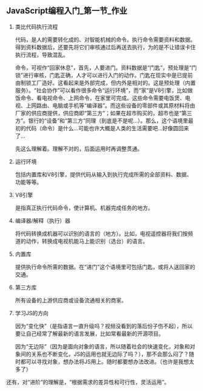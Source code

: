 ## JavaScript编程入门_第一节_作业

1. 类比代码执行流程

	代码，是人的需要转化成的、对智能机械的命令。执行命令需要资料和数据。得到资料数据后，还要先将它们审核通过后再送去执行，为的是不让错误卡住执行流程，导致混乱。
	
	命令，可视作“回家休息”，首先，人要进门。资料数据是“门匙”，预处理是“门锁”进行审核，门匙正确，人才可以进行入门的动作。门匙在现实中是已提前由制锁工厂造好。这看起来是外部完成，但内外是相对的。这是预处理（内置服务）。“社会协作”可以看作很多命令“运行环境”，而“家”是V8引擎，比如做饭命令、看电视命令、上网命令，在家里可完成。这些命令需要电饭煲、电视、上网路由、电脑或手机等“编译器”。而这些设备的零部件或其原材料将由厂家的供应商提供，供应商即“第三方”；如果在超市购买的，超市也是“第三方”。银行的“设备”和“第三方”同理（到底是不是呢...）。那么，这个语境里最初的代码（命令）是什么...可能也许大概是人类的生活需要吧...好像圆回来了...
	
	先这么理解着。理解不对的，后面运用时再调整贯通。

2. 运行环境
	
	包括内置库和V8引擎，提供代码从输入到执行完成所需的全部资料、数据、功能等等。

3. V8引擎

	是指真正执行代码命令，使计算机、机器完成任务的地方。

4. 编译器/解释（执行）器
	
	将代码转换成机器可以识别的语言的（地方）。比如，电视遥控器将我们按频道的动作，转换成电视机能马上能识别（选台）的语言。

5. 内置库
	
	提供执行命令所需的数据。在“进门”这个语境里可包括门匙，或将人送回家的交通。
	
6. 第三方库
	
	所有设备的上游供应商或设备流通相关的商家。

7. 学习JS的方向

	因为“变化快”（是指语言一直升级吗？视频没看到的落后份子伤不起），所以要让自己经常了解最新的语言发展，比如常看最新的开源项目。
	
	因为“无边际”（因为是面向对象的语言，所以随着社会的快速变化，对象和对象间的关系也不断变化，JS的运用也就无边际了吗？），那不会那么闷了？随时都可以寻找对象，想办法将JS用上。随时都要想办法改进。（也许是我想太多了）



还有，对“进阶”的理解是，“根据需求的差异性和可行性，灵活运用”。
	
	






